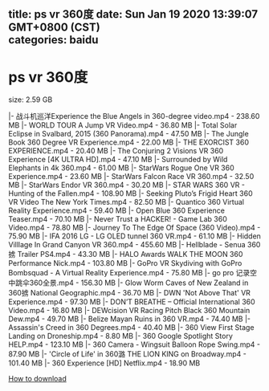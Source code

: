 
title: ps vr 360度
date: Sun Jan 19 2020 13:39:07 GMT+0800 (CST)    
categories: baidu
---

# ps vr 360度
size: 2.59 GB
 
 
|- 战斗机巡洋Experience the Blue Angels in 360-degree video.mp4 - 238.60 MB
|- WORLD TOUR A Jump VR Video.mp4 - 36.80 MB
|- Total Solar Eclipse in Svalbard, 2015 (360 Panorama).mp4 - 47.50 MB
|- The Jungle Book 360 Degree VR Experience.mp4 - 22.00 MB
|- THE EXORCIST 360 EXPERIENCE.mp4 - 20.40 MB
|- The Conjuring 2 Visions  VR 360 Experience [4K ULTRA HD].mp4 - 47.10 MB
|- Surrounded by Wild Elephants in 4k 360.mp4 - 61.00 MB
|- StarWars Rogue One VR 360 Experience.mp4 - 23.60 MB
|- StarWars Falcon Race VR 360.mp4 - 32.50 MB
|- StarWars Endor VR 360.mp4 - 30.20 MB
|- STAR WARS 360 VR - Hunting of the Fallen.mp4 - 108.90 MB
|- Seeking Pluto’s Frigid Heart  360 VR Video  The New York Times.mp4 - 82.50 MB
|- Quantico 360 Virtual Reality Experience.mp4 - 59.40 MB
|- Open Blue 360 Experience Teaser.mp4 - 70.10 MB
|- Never Trust a HACKER! - Game Lab 360 Video.mp4 - 78.80 MB
|- Journey To The Edge Of Space (360 Video).mp4 - 75.90 MB
|- IFA 2016 LG - LG OLED tunnel 360 VR.mp4 - 61.10 MB
|- Hidden Villlage In Grand Canyon VR 360.mp4 - 455.60 MB
|- Hellblade - Senua 360掳 Trailer  PS4.mp4 - 43.30 MB
|- HALO Awards  WALK THE MOON 360 Performance  Nick.mp4 - 103.80 MB
|- GoPro VR Skydiving with GoPro Bombsquad - A Virtual Reality Experience.mp4 - 75.80 MB
|- go pro 记录空中跳伞360全景.mp4 - 156.30 MB
|- Glow Worm Caves of New Zealand in 360掳  National Geographic.mp4 - 36.70 MB
|- DWN 'Not Above That' VR Experience.mp4 - 97.30 MB
|- DON’T BREATHE – Official International 360 Video.mp4 - 16.80 MB
|- DEWcision VR Racing Pitch Black 360  Mountain Dew.mp4 - 49.70 MB
|- Belize Mayan Ruins in 360 VR.mp4 - 74.40 MB
|- Assassin's Creed in 360 Degrees.mp4 - 40.40 MB
|- 360 View  First Stage Landing on Droneship.mp4 - 8.80 MB
|- 360 Google Spotlight Story HELP.mp4 - 123.10 MB
|- 360 Camera - Wingsuit Balloon Rope Swing.mp4 - 87.90 MB
|- 'Circle of Life' in 360潞  THE LION KING on Broadway.mp4 - 101.40 MB
|-  360 Experience [HD]  Netflix.mp4 - 18.90 MB

[How to download](https://bpcam.bemobtrk.com/go/2ceec3aa-1ca2-46d6-b9ff-aaa5c184517c?jno=1733)